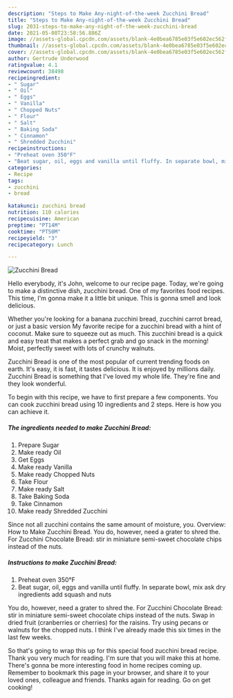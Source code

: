 ```yaml
---
description: "Steps to Make Any-night-of-the-week Zucchini Bread"
title: "Steps to Make Any-night-of-the-week Zucchini Bread"
slug: 2031-steps-to-make-any-night-of-the-week-zucchini-bread
date: 2021-05-08T23:58:56.886Z
image: //assets-global.cpcdn.com/assets/blank-4e0bea6785e03f5e602ec562f230caae08da540cada707380b4fe1bbebba43da.png
thumbnail: //assets-global.cpcdn.com/assets/blank-4e0bea6785e03f5e602ec562f230caae08da540cada707380b4fe1bbebba43da.png
cover: //assets-global.cpcdn.com/assets/blank-4e0bea6785e03f5e602ec562f230caae08da540cada707380b4fe1bbebba43da.png
author: Gertrude Underwood
ratingvalue: 4.1
reviewcount: 38498
recipeingredient:
- " Sugar"
- " Oil"
- " Eggs"
- " Vanilla"
- " Chopped Nuts"
- " Flour"
- " Salt"
- " Baking Soda"
- " Cinnamon"
- " Shredded Zucchini"
recipeinstructions:
- "Preheat oven 350°F"
- "Beat sugar, oil, eggs and vanilla until fluffy. In separate bowl, mix ask dry ingredients add squash and nuts"
categories:
- Recipe
tags:
- zucchini
- bread

katakunci: zucchini bread 
nutrition: 110 calories
recipecuisine: American
preptime: "PT14M"
cooktime: "PT50M"
recipeyield: "3"
recipecategory: Lunch

---
```



![Zucchini Bread](//assets-global.cpcdn.com/assets/blank-4e0bea6785e03f5e602ec562f230caae08da540cada707380b4fe1bbebba43da.png)

Hello everybody, it's John, welcome to our recipe page. Today, we're going to make a distinctive dish, zucchini bread. One of my favorites food recipes. This time, I'm gonna make it a little bit unique. This is gonna smell and look delicious.

Whether you&#39;re looking for a banana zucchini bread, zucchini carrot bread, or just a basic version My favorite recipe for a zucchini bread with a hint of coconut. Make sure to squeeze out as much. This zucchini bread is a quick and easy treat that makes a perfect grab and go snack in the morning! Moist, perfectly sweet with lots of crunchy walnuts.

Zucchini Bread is one of the most popular of current trending foods on earth. It's easy, it is fast, it tastes delicious. It is enjoyed by millions daily. Zucchini Bread is something that I've loved my whole life. They're fine and they look wonderful.


To begin with this recipe, we have to first prepare a few components. You can cook zucchini bread using 10 ingredients and 2 steps. Here is how you can achieve it.

<!--inarticleads1-->

##### The ingredients needed to make Zucchini Bread:

1. Prepare  Sugar
1. Make ready  Oil
1. Get  Eggs
1. Make ready  Vanilla
1. Make ready  Chopped Nuts
1. Take  Flour
1. Make ready  Salt
1. Take  Baking Soda
1. Take  Cinnamon
1. Make ready  Shredded Zucchini


Since not all zucchini contains the same amount of moisture, you. Overview: How to Make Zucchini Bread. You do, however, need a grater to shred the. For Zucchini Chocolate Bread: stir in miniature semi-sweet chocolate chips instead of the nuts. 

<!--inarticleads2-->

##### Instructions to make Zucchini Bread:

1. Preheat oven 350°F
1. Beat sugar, oil, eggs and vanilla until fluffy. In separate bowl, mix ask dry ingredients add squash and nuts


You do, however, need a grater to shred the. For Zucchini Chocolate Bread: stir in miniature semi-sweet chocolate chips instead of the nuts. Swap in dried fruit (cranberries or cherries) for the raisins. Try using pecans or walnuts for the chopped nuts. I think I&#39;ve already made this six times in the last few weeks. 

So that's going to wrap this up for this special food zucchini bread recipe. Thank you very much for reading. I'm sure that you will make this at home. There's gonna be more interesting food in home recipes coming up. Remember to bookmark this page in your browser, and share it to your loved ones, colleague and friends. Thanks again for reading. Go on get cooking!
